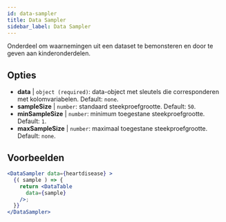 ```yaml
---
id: data-sampler 
title: Data Sampler
sidebar_label: Data Sampler
---
```


Onderdeel om waarnemingen uit een dataset te bemonsteren en door te geven aan kinderonderdelen.

## Opties

* __data__ | `object (required)`: data-object met sleutels die corresponderen met kolomvariabelen. Default: `none`.
* __sampleSize__ | `number`: standaard steekproefgrootte. Default: `50`.
* __minSampleSize__ | `number`: minimum toegestane steekproefgrootte. Default: `1`.
* __maxSampleSize__ | `number`: maximaal toegestane steekproefgrootte. Default: `none`.


## Voorbeelden

```jsx live
<DataSampler data={heartdisease} >
  {( sample ) => {
    return <DataTable
      data={sample}
    />;
  }}
</DataSampler>
```

